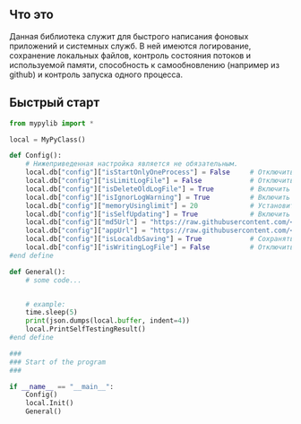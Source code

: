 ## Что это
Данная библиотека служит для быстрого написания фоновых приложений и системных служб.
В ней имеются логирование, сохранение локальных файлов, контроль состояния потоков и используемой памяти, способность к самообновлению (например из github) и контроль запуска одного процесса.

## Быстрый старт
```python
from mypylib import *

local = MyPyClass()

def Config():
	# Нижеприведенная настройка является не обязательным.
	local.db["config"]["isStartOnlyOneProcess"] = False		# Отключить защиту на запуск единственного процесса. По умолчанию = True
	local.db["config"]["isLimitLogFile"] = False			# Отключить контроль размера файла логирования. По умолчанию = True
	local.db["config"]["isDeleteOldLogFile"] = True			# Включить удаление файла логирования перед запуском. По умолчанию = False
	local.db["config"]["isIgnorLogWarning"] = True			# Включить игнорирование предупреждений. По умолчанию = False
	local.db["config"]["memoryUsinglimit"] = 20				# Установить лимит контроля использования памяти в Мб. По умолчанию = 50
	local.db["config"]["isSelfUpdating"] = True				# Включить автоматическое обновление. По умолчанию = False. Требуются "md5Url" и "appUrl"
	local.db["config"]["md5Url"] = "https://raw.githubusercontent.com/<user-name>/<some-dir>/master/README.md"
	local.db["config"]["appUrl"] = "https://raw.githubusercontent.com/<user-name>/<some-dir>/master/<some-file>.py"
	local.db["config"]["isLocaldbSaving"] = True			# Сохранять локальную БД (local.db) в файл. По умолчанию = False
	local.db["config"]["isWritingLogFile"] = False			# Отключить запсиь логов в файл. По умолчанию = True
#end define

def General():
	# some code...


	# example:
	time.sleep(5)
	print(json.dumps(local.buffer, indent=4))
	local.PrintSelfTestingResult()
#end define

###
### Start of the program
###

if __name__ == "__main__":
	Config()
	local.Init()
	General()
```